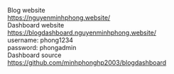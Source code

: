 Blog website <br>
https://nguyenminhphong.website/ <br>
Dashboard website <br>
https://blogdashboard.nguyenminhphong.website/ <br>
username: phong1234 <br>
password: phongadmin
<br>
Dashboard source <br>
https://github.com/minhphonghp2003/blogdashboard


